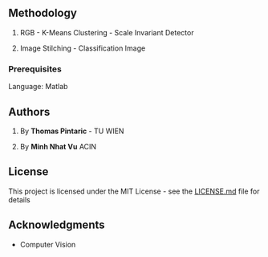 ## Methodology

1. RGB - K-Means Clustering - Scale Invariant Detector

2. Image Stilching - Classification Image

### Prerequisites
Language: Matlab



## Authors

1. By **Thomas Pintaric** - TU WIEN

2. By **Minh Nhat Vu** ACIN

## License

This project is licensed under the MIT License - see the [LICENSE.md](LICENSE.md) file for details

## Acknowledgments

* Computer Vision
